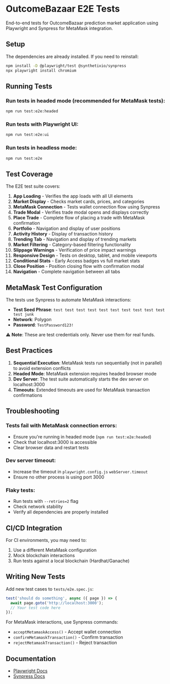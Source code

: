 # OutcomeBazaar E2E Tests

End-to-end tests for OutcomeBazaar prediction market application using Playwright and Synpress for MetaMask integration.

## Setup

The dependencies are already installed. If you need to reinstall:

```bash
npm install -D @playwright/test @synthetixio/synpress
npx playwright install chromium
```

## Running Tests

### Run tests in headed mode (recommended for MetaMask tests):
```bash
npm run test:e2e:headed
```

### Run tests with Playwright UI:
```bash
npm run test:e2e:ui
```

### Run tests in headless mode:
```bash
npm run test:e2e
```

## Test Coverage

The E2E test suite covers:

1. **App Loading** - Verifies the app loads with all UI elements
2. **Market Display** - Checks market cards, prices, and categories
3. **MetaMask Connection** - Tests wallet connection flow using Synpress
4. **Trade Modal** - Verifies trade modal opens and displays correctly
5. **Place Trade** - Complete flow of placing a trade with MetaMask confirmation
6. **Portfolio** - Navigation and display of user positions
7. **Activity History** - Display of transaction history
8. **Trending Tab** - Navigation and display of trending markets
9. **Market Filtering** - Category-based filtering functionality
10. **Slippage Warnings** - Verification of price impact warnings
11. **Responsive Design** - Tests on desktop, tablet, and mobile viewports
12. **Conditional Stats** - Early Access badges vs full market stats
13. **Close Position** - Position closing flow with confirmation modal
14. **Navigation** - Complete navigation between all tabs

## MetaMask Test Configuration

The tests use Synpress to automate MetaMask interactions:

- **Test Seed Phrase**: `test test test test test test test test test test test junk`
- **Network**: Polygon
- **Password**: `TestPassword123!`

⚠️ **Note**: These are test credentials only. Never use them for real funds.

## Best Practices

1. **Sequential Execution**: MetaMask tests run sequentially (not in parallel) to avoid extension conflicts
2. **Headed Mode**: MetaMask extension requires headed browser mode
3. **Dev Server**: The test suite automatically starts the dev server on localhost:3000
4. **Timeouts**: Extended timeouts are used for MetaMask transaction confirmations

## Troubleshooting

### Tests fail with MetaMask connection errors:
- Ensure you're running in headed mode (`npm run test:e2e:headed`)
- Check that localhost:3000 is accessible
- Clear browser data and restart tests

### Dev server timeout:
- Increase the timeout in `playwright.config.js` `webServer.timeout`
- Ensure no other process is using port 3000

### Flaky tests:
- Run tests with `--retries=2` flag
- Check network stability
- Verify all dependencies are properly installed

## CI/CD Integration

For CI environments, you may need to:
1. Use a different MetaMask configuration
2. Mock blockchain interactions
3. Run tests against a local blockchain (Hardhat/Ganache)

## Writing New Tests

Add new test cases to `tests/e2e.spec.js`:

```javascript
test('should do something', async ({ page }) => {
  await page.goto('http://localhost:3000');
  // Your test code here
});
```

For MetaMask interactions, use Synpress commands:
- `acceptMetamaskAccess()` - Accept wallet connection
- `confirmMetamaskTransaction()` - Confirm transaction
- `rejectMetamaskTransaction()` - Reject transaction

## Documentation

- [Playwright Docs](https://playwright.dev/)
- [Synpress Docs](https://github.com/Synthetixio/synpress)
